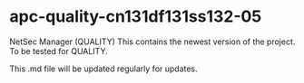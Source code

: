 # apc-quality-cn131df131ss132-05
NetSec Manager (QUALITY)
This contains the newest version of the project. To be tested for QUALITY.

This .md file will be updated regularly for updates.
